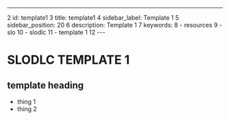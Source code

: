 ---
  2 id: template1
  3 title: template1
  4 sidebar_label: Template 1
  5 sidebar_position: 20
  6 description: Template 1
  7 keywords:
  8   - resources
  9   - slo
 10   - slodlc
 11   - template 1
 12 ---

# SLODLC TEMPLATE 1

## template heading
- thing 1
- thing 2

